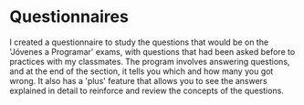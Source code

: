 # Questionnaires
I created a questionnaire to study the questions that would be on the 'Jóvenes a Programar' exams, with questions that had been asked before to practices with my classmates.
The program involves answering questions, and at the end of the section, it tells you which and how many you got wrong.
It also has a 'plus' feature that allows you to see the answers explained in detail to reinforce and review the concepts of the questions.
